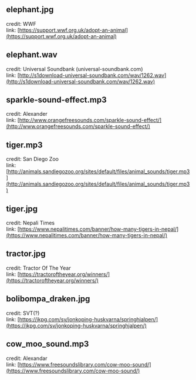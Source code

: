 ## **elephant.jpg**

credit: WWF<br>
link: [https://support.wwf.org.uk/adopt-an-animal](https://support.wwf.org.uk/adopt-an-animal)

## **elephant.wav**

credit: Universal Soundbank (universal-soundbank.com)<br>
link: [http://s1download-universal-soundbank.com/wav/1262.wav](http://s1download-universal-soundbank.com/wav/1262.wav)

## **sparkle-sound-effect.mp3**

credit: Alexander<br>
link: [http://www.orangefreesounds.com/sparkle-sound-effect/](http://www.orangefreesounds.com/sparkle-sound-effect/)

## **tiger.mp3**

credit: San Diego Zoo<br>
link: [http://animals.sandiegozoo.org/sites/default/files/animal_sounds/tiger.mp3](http://animals.sandiegozoo.org/sites/default/files/animal_sounds/tiger.mp3)

## **tiger.jpg**

credit: Nepali Times<br>
link: [https://www.nepalitimes.com/banner/how-many-tigers-in-nepal/](https://www.nepalitimes.com/banner/how-many-tigers-in-nepal/)

## **tractor.jpg**

credit: Tractor Of The Year<br>
link: [https://tractoroftheyear.org/winners/](https://tractoroftheyear.org/winners/)

## **bolibompa_draken.jpg**

credit: SVT(?)<br>
link: [https://jkpg.com/sv/jonkoping-huskvarna/springhjalpen/](https://jkpg.com/sv/jonkoping-huskvarna/springhjalpen/)

## **cow_moo_sound.mp3**

credit: Alexandar<br>
link: [https://www.freesoundslibrary.com/cow-moo-sound/](https://www.freesoundslibrary.com/cow-moo-sound/)
